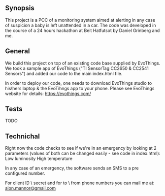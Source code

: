 ## Synopsis

This project is a POC of a monitoring system aimed at alerting in any case of suspicion a baby is left unattended in a car.
The code was developed in the course of a 24 hours hackathon at Beit Hatfutsot by Daniel Grinberg and me.

## General

We build this project on top of an existing code base supplied by EvoThings.
We took a sample app of EvoThings ("TI SensorTag CC2650 & CC2541 Sensors") and added our code to the main index.html file.

In order to deploy our code, one needs to download EvoThings studio to his\hers laptop & the EvoTihngs app to your phone. Please see EvoThings website for details: https://evothings.com/
## Tests

TODO

## Technichal

Right now the code checks to see if we're in an emergency by looking at 2 parameters (values of both can be changed easily - see code in index.html):
Low luminosity
High temperature 

In any case of an emergency, the software sends an SMS to a pre configured number.

For client ID \ secret and for to \ from phone numbers you can mail me at: alon.mannor@gmail.com
